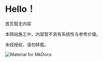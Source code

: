 # Hello！

首页暂无内容

本网站施工中，内容暂不具有系统性与参考价值。

未经授权，请勿转载。

<img src="https://cdn.jsdelivr.net/gh/Zhu-Shatong/cloudimg/img/logo.svg" alt="Material for MkDocs" />

